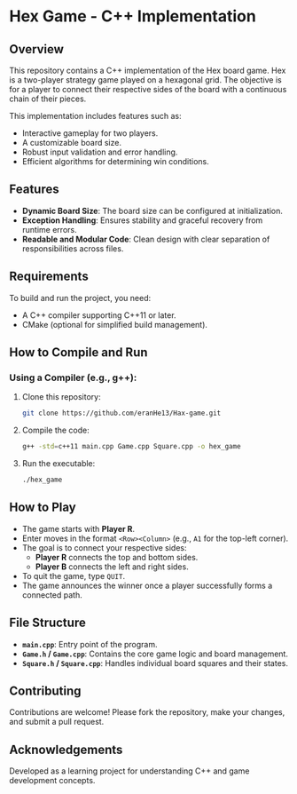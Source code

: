 # Hex Game - C++ Implementation

## Overview

This repository contains a C++ implementation of the Hex board game. Hex is a two-player strategy game played on a hexagonal grid. The objective is for a player to connect their respective sides of the board with a continuous chain of their pieces.

This implementation includes features such as:

- Interactive gameplay for two players.
- A customizable board size.
- Robust input validation and error handling.
- Efficient algorithms for determining win conditions.

## Features

- **Dynamic Board Size**: The board size can be configured at initialization.
- **Exception Handling**: Ensures stability and graceful recovery from runtime errors.
- **Readable and Modular Code**: Clean design with clear separation of responsibilities across files.

## Requirements

To build and run the project, you need:

- A C++ compiler supporting C++11 or later.
- CMake (optional for simplified build management).

## How to Compile and Run

### Using a Compiler (e.g., g++):

1. Clone this repository:
    ```bash
    git clone https://github.com/eranHe13/Hax-game.git
    
    ```

2. Compile the code:
    ```bash
    g++ -std=c++11 main.cpp Game.cpp Square.cpp -o hex_game
    ```

3. Run the executable:
    ```bash
    ./hex_game
    ```


## How to Play

- The game starts with **Player R**.
- Enter moves in the format `<Row><Column>` (e.g., `A1` for the top-left corner).
- The goal is to connect your respective sides:
  - **Player R** connects the top and bottom sides.
  - **Player B** connects the left and right sides.
- To quit the game, type `QUIT`.
- The game announces the winner once a player successfully forms a connected path.

## File Structure

- **`main.cpp`**: Entry point of the program.
- **`Game.h` / `Game.cpp`**: Contains the core game logic and board management.
- **`Square.h` / `Square.cpp`**: Handles individual board squares and their states.


## Contributing

Contributions are welcome! Please fork the repository, make your changes, and submit a pull request.

## Acknowledgements

Developed as a learning project for understanding C++ and game development concepts.
